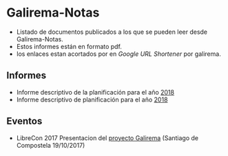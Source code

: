 # Galirema-Notas

* Listado de documentos publicados a los que se pueden leer desde Galirema-Notas.
* Estos informes están en formato pdf.
* los enlaces estan acortados por en _Google URL Shortener_ por galirema.

## Informes

* Informe descriptivo de la planificación para el año [2018](https://goo.gl/xKb1ow)
* Informe descriptivo de planificación para el año [2018](https://goo.gl/Aq337W)


## Eventos

* LibreCon 2017 Presentacion del [proyecto Galirema](https://goo.gl/c9WRHx) (Santiago de Compostela 19/10/2017)

